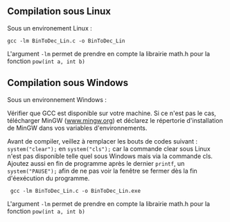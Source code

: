 ##                Compilation sous Linux                 


Sous un environement Linux : 

<code>gcc -lm BinToDec_Lin.c -o BinToDec_Lin </code>

L'argument <code>-lm</code> permet de prendre en compte la librairie math.h pour la fonction <code>pow(int a, int b)</code>


##                Compilation sous Windows               


Sous un environnement Windows : 

Vérifier que GCC est disponible sur votre machine.
Si ce n'est pas le cas, télécharger MinGW (www.mingw.org) et déclarez le répertorie d'installation de MinGW dans vos variables d'environnements.

Avant de compiler, veillez à remplacer les bouts de codes suivant : <code>system("clear");</code> en <code>system("cls");</code> car la commande clear sous Linux n'est pas disponible telle quel sous Windows mais via la commande cls.
Ajoutez aussi en fin de programme après le dernier <code>printf</code>, un <code>system("PAUSE");</code> afin de ne pas voir la fenêtre se fermer dès la fin d'éexécution du programme.

<code> gcc -lm BinToDec_Lin.c -o BinToDec_Lin.exe </code>

L'argument <code>-lm</code> permet de prendre en compte la librairie math.h pour la fonction <code>pow(int a, int b)</code>
